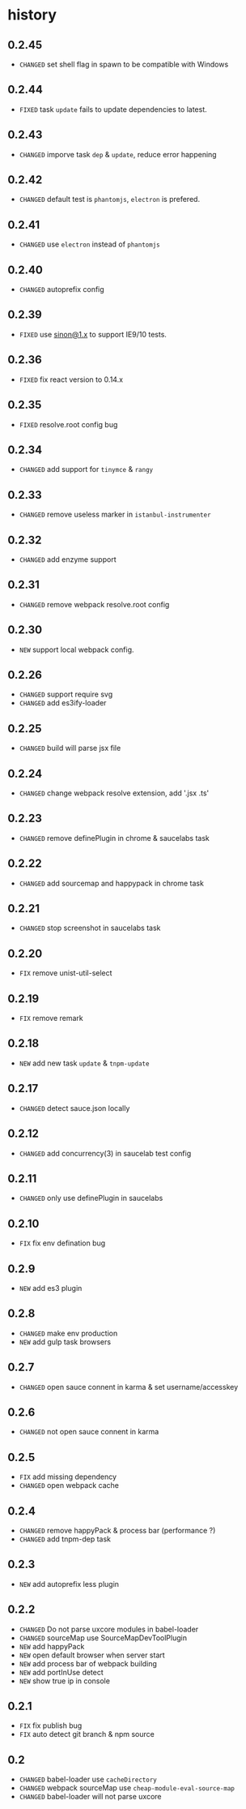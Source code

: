 # history

## 0.2.45

* `CHANGED` set shell flag in spawn to be compatible with Windows

## 0.2.44

* `FIXED` task `update` fails to update dependencies to latest.

## 0.2.43

* `CHANGED` imporve task `dep` & `update`, reduce error happening

## 0.2.42

* `CHANGED` default test is `phantomjs`, `electron` is prefered.

## 0.2.41

* `CHANGED` use `electron` instead of `phantomjs`

## 0.2.40

* `CHANGED` autoprefix config 

## 0.2.39

* `FIXED` use sinon@1.x to support IE9/10 tests.

## 0.2.36

* `FIXED` fix react version to 0.14.x

## 0.2.35

* `FIXED` resolve.root config bug 

## 0.2.34

* `CHANGED` add support for `tinymce` & `rangy`

## 0.2.33

* `CHANGED` remove useless marker in `istanbul-instrumenter`

## 0.2.32

* `CHANGED` add enzyme support

## 0.2.31

* `CHANGED` remove webpack resolve.root config

## 0.2.30

* `NEW` support local webpack config.

## 0.2.26

* `CHANGED` support require svg
* `CHANGED` add es3ify-loader 

## 0.2.25

* `CHANGED` build will parse jsx file

## 0.2.24

* `CHANGED` change webpack resolve extension, add '.jsx .ts'

## 0.2.23

* `CHANGED` remove definePlugin in chrome & saucelabs task

## 0.2.22

* `CHANGED` add sourcemap and happypack in chrome task

## 0.2.21

* `CHANGED` stop screenshot in saucelabs task

## 0.2.20

* `FIX` remove unist-util-select

## 0.2.19

* `FIX` remove remark

## 0.2.18

* `NEW` add new task `update` & `tnpm-update`

## 0.2.17

* `CHANGED` detect sauce.json locally

## 0.2.12

* `CHANGED` add concurrency(3) in saucelab test config

## 0.2.11

* `CHANGED` only use definePlugin in saucelabs

## 0.2.10

* `FIX` fix env defination bug

## 0.2.9

* `NEW` add es3 plugin 

## 0.2.8

* `CHANGED` make env production
* `NEW` add gulp task browsers

## 0.2.7

* `CHANGED` open sauce connent in karma & set username/accesskey

## 0.2.6

* `CHANGED` not open sauce connent in karma

## 0.2.5

* `FIX` add missing dependency
* `CHANGED` open webpack cache

## 0.2.4

* `CHANGED` remove happyPack & process bar (performance ?)
* `CHANGED` add tnpm-dep task

## 0.2.3

* `NEW` add autoprefix less plugin

## 0.2.2

* `CHANGED` Do not parse uxcore modules in babel-loader
* `CHANGED` sourceMap use SourceMapDevToolPlugin
* `NEW` add happyPack
* `NEW` open default browser when server start
* `NEW` add process bar of webpack building
* `NEW` add portInUse detect
* `NEW` show true ip in console

## 0.2.1

* `FIX` fix publish bug
* `FIX` auto detect git branch & npm source

## 0.2

* `CHANGED` babel-loader use `cacheDirectory`
* `CHANGED` webpack sourceMap use `cheap-module-eval-source-map`
* `CHANGED` babel-loader will not parse uxcore